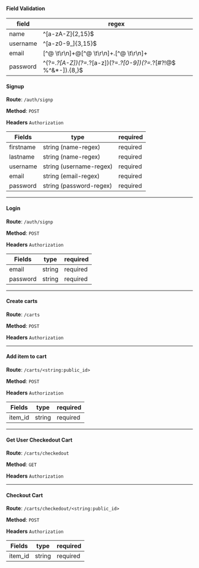 #### Field Validation

field | regex
------|------
name | ^[a-zA-Z]{2,15}$
username | ^[a-z0-9_]{3,15}$
email | [^@ \t\r\n]+@[^@ \t\r\n]+\.[^@ \t\r\n]+
password | ^(?=.*?[A-Z])(?=.*?[a-z])(?=.*?[0-9])(?=.*?[#?!@$ %^&*-]).{8,}$

#### Signup

**Route**: `/auth/signp`

**Method**: `POST`

**Headers** `Authorization`

Fields | type | required
-------|------|---------
firstname | string (name-regex) | required
lastname | string (name-regex) | required
username | string (username-regex) | required
email | string (email-regex) | required
password | string (password-regex) | required

-----

#### Login

**Route**: `/auth/signp`

**Method**: `POST`

**Headers** `Authorization`

Fields | type | required
-------|------|---------
email | string | required
password | string | required

-----

#### Create carts

**Route**: `/carts`

**Method**: `POST`

**Headers** `Authorization`

-----

#### Add item to cart

**Route**: `/carts/<string:public_id>`

**Method**: `POST`

**Headers** `Authorization`

Fields | type | required
-------|------|---------
item_id | string | required

-----

#### Get User Checkedout Cart

**Route**: `/carts/checkedout`

**Method**: `GET`

**Headers** `Authorization`

-----

#### Checkout Cart

**Route**: `/carts/checkedout/<string:public_id>`

**Method**: `POST`

**Headers** `Authorization`

Fields | type | required
-------|------|---------
item_id | string | required
